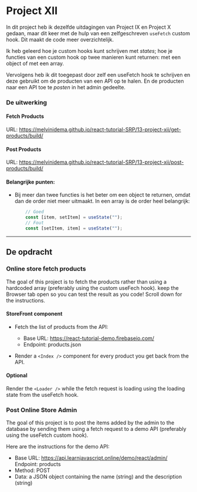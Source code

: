 # Project XII

In dit project heb ik dezelfde uitdagingen van Project IX en Project X gedaan, maar dit keer met de hulp van een zelfgeschreven `useFetch` custom hook. Dit maakt de code meer overzichtelijk.


Ik heb geleerd hoe je custom hooks kunt schrijven met *states*; hoe je functies van een custom hook op twee manieren kunt returnen: met een object of met een array.

Vervolgens heb ik dit toegepast door zelf een useFetch hook te schrijven en deze gebruikt om de producten van een API op te halen. En de producten naar een API toe te *posten* in het admin gedeelte.

### De uitwerking
#### Fetch Products
URL: https://melvinidema.github.io/react-tutorial-SRP/13-project-xii/get-products/build/
#### Post Products
URL: https://melvinidema.github.io/react-tutorial-SRP/13-project-xii/post-products/build/ 

#### Belangrijke punten:
- Bij meer dan twee functies is het beter om een object te returnen, omdat dan de order niet meer uitmaakt. In een array is de order heel belangrijk:
    ```js
        // Goed
        const [item, setItem] = useState("");
        // Fout
        const [setItem, item] = useState("");
    ```

---
## De opdracht
### Online store fetch products
The goal of this project is to fetch the products rather than using a hardcoded array (preferably using the custom useFech hook).
keep the Browser tab open so you can test the result as you code!
Scroll down for the instructions.

#### StoreFront component
- Fetch the list of products from the API:
    - Base URL: https://react-tutorial-demo.firebaseio.com/
    - Endpoint: products.json

- Render a `<Index />` component for every product you get back from the API.

#### Optional
Render the `<Loader />` while the fetch request is loading using the loading state from the useFetch hook.

### Post Online Store Admin
The goal of this project is to post the items added by the admin to the database by sending them using a fetch request to a demo API (preferably using the useFetch custom hook).

Here are the instructions for the demo API:
- Base URL: https://api.learnjavascript.online/demo/react/admin/ Endpoint: products
- Method: POST
- Data: a JSON object containing the name (string) and the description (string)